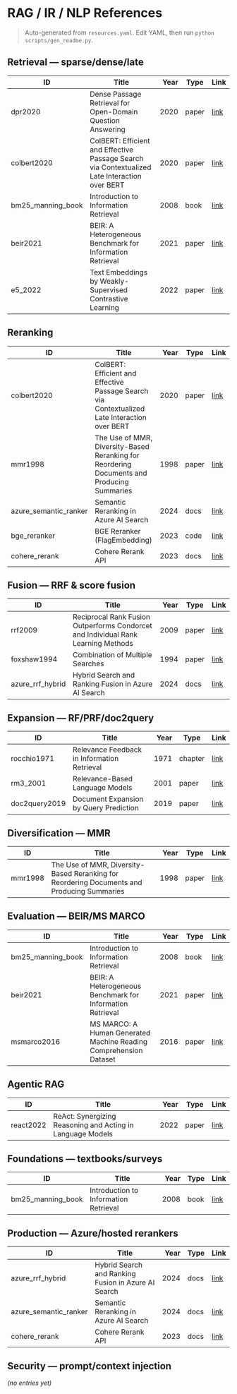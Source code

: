 # RAG / IR / NLP References

> Auto-generated from `resources.yaml`. Edit YAML, then run `python scripts/gen_readme.py`.

## Retrieval — sparse/dense/late

| ID | Title | Year | Type | Link |
|---|---|---:|---|---|
| dpr2020 | Dense Passage Retrieval for Open-Domain Question Answering | 2020 | paper | [link](https://arxiv.org/abs/2004.04906) |
| colbert2020 | ColBERT: Efficient and Effective Passage Search via Contextualized Late Interaction over BERT | 2020 | paper | [link](https://arxiv.org/abs/2004.12832) |
| bm25_manning_book | Introduction to Information Retrieval | 2008 | book | [link](https://nlp.stanford.edu/IR-book/) |
| beir2021 | BEIR: A Heterogeneous Benchmark for Information Retrieval | 2021 | paper | [link](https://arxiv.org/abs/2104.08663) |
| e5_2022 | Text Embeddings by Weakly-Supervised Contrastive Learning | 2022 | paper | [link](https://arxiv.org/abs/2212.03533) |

## Reranking

| ID | Title | Year | Type | Link |
|---|---|---:|---|---|
| colbert2020 | ColBERT: Efficient and Effective Passage Search via Contextualized Late Interaction over BERT | 2020 | paper | [link](https://arxiv.org/abs/2004.12832) |
| mmr1998 | The Use of MMR, Diversity-Based Reranking for Reordering Documents and Producing Summaries | 1998 | paper | [link](https://dl.acm.org/doi/10.1145/290941.291025) |
| azure_semantic_ranker | Semantic Reranking in Azure AI Search | 2024 | docs | [link](https://learn.microsoft.com/azure/search/semantic-search-overview) |
| bge_reranker | BGE Reranker (FlagEmbedding) | 2023 | code | [link](https://github.com/FlagOpen/FlagEmbedding) |
| cohere_rerank | Cohere Rerank API | 2023 | docs | [link](https://docs.cohere.com/docs/rerank) |

## Fusion — RRF & score fusion

| ID | Title | Year | Type | Link |
|---|---|---:|---|---|
| rrf2009 | Reciprocal Rank Fusion Outperforms Condorcet and Individual Rank Learning Methods | 2009 | paper | [link](https://doi.org/10.1145/1571941.1572114) |
| foxshaw1994 | Combination of Multiple Searches | 1994 | paper | [link](https://trec.nist.gov/pubs/trec2/papers/uva.ps.gz) |
| azure_rrf_hybrid | Hybrid Search and Ranking Fusion in Azure AI Search | 2024 | docs | [link](https://learn.microsoft.com/azure/search/hybrid-search-ranking-fusion) |

## Expansion — RF/PRF/doc2query

| ID | Title | Year | Type | Link |
|---|---|---:|---|---|
| rocchio1971 | Relevance Feedback in Information Retrieval | 1971 | chapter | [link](http://www.dtic.mil/dtic/tr/fulltext/u2/702390.pdf) |
| rm3_2001 | Relevance-Based Language Models | 2001 | paper | [link](https://dl.acm.org/doi/10.1145/383952.384019) |
| doc2query2019 | Document Expansion by Query Prediction | 2019 | paper | [link](https://arxiv.org/abs/1904.08375) |

## Diversification — MMR

| ID | Title | Year | Type | Link |
|---|---|---:|---|---|
| mmr1998 | The Use of MMR, Diversity-Based Reranking for Reordering Documents and Producing Summaries | 1998 | paper | [link](https://dl.acm.org/doi/10.1145/290941.291025) |

## Evaluation — BEIR/MS MARCO

| ID | Title | Year | Type | Link |
|---|---|---:|---|---|
| bm25_manning_book | Introduction to Information Retrieval | 2008 | book | [link](https://nlp.stanford.edu/IR-book/) |
| beir2021 | BEIR: A Heterogeneous Benchmark for Information Retrieval | 2021 | paper | [link](https://arxiv.org/abs/2104.08663) |
| msmarco2016 | MS MARCO: A Human Generated Machine Reading Comprehension Dataset | 2016 | paper | [link](https://arxiv.org/abs/1611.09268) |

## Agentic RAG

| ID | Title | Year | Type | Link |
|---|---|---:|---|---|
| react2022 | ReAct: Synergizing Reasoning and Acting in Language Models | 2022 | paper | [link](https://arxiv.org/abs/2210.03629) |

## Foundations — textbooks/surveys

| ID | Title | Year | Type | Link |
|---|---|---:|---|---|
| bm25_manning_book | Introduction to Information Retrieval | 2008 | book | [link](https://nlp.stanford.edu/IR-book/) |

## Production — Azure/hosted rerankers

| ID | Title | Year | Type | Link |
|---|---|---:|---|---|
| azure_rrf_hybrid | Hybrid Search and Ranking Fusion in Azure AI Search | 2024 | docs | [link](https://learn.microsoft.com/azure/search/hybrid-search-ranking-fusion) |
| azure_semantic_ranker | Semantic Reranking in Azure AI Search | 2024 | docs | [link](https://learn.microsoft.com/azure/search/semantic-search-overview) |
| cohere_rerank | Cohere Rerank API | 2023 | docs | [link](https://docs.cohere.com/docs/rerank) |

## Security — prompt/context injection

_(no entries yet)_
